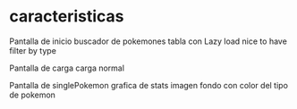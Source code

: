 # caracteristicas

Pantalla de inicio
  buscador de pokemones
  tabla con Lazy load
  nice to have
  filter by type

Pantalla de carga
  carga normal

Pantalla de singlePokemon
  grafica de stats
  imagen
  fondo con color del tipo de pokemon